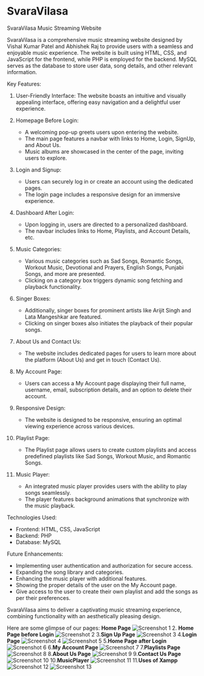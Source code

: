 
# SvaraVilasa

SvaraVilasa Music Streaming Website

SvaraVilasa is a comprehensive music streaming website designed by Vishal Kumar Patel and Abhishek Raj to provide users with a seamless and enjoyable music experience. The website is built using HTML, CSS, and JavaScript for the frontend, while PHP is employed for the backend. MySQL serves as the database to store user data, song details, and other relevant information.

Key Features:
1. User-Friendly Interface: The website boasts an intuitive and visually appealing interface, offering easy navigation and a delightful user experience.

2. Homepage Before Login:
   - A welcoming pop-up greets users upon entering the website.
   - The main page features a navbar with links to Home, Login, SignUp, and About Us.
   - Music albums are showcased in the center of the page, inviting users to explore.

3. Login and Signup:
   - Users can securely log in or create an account using the dedicated pages.
   - The login page includes a responsive design for an immersive experience.

4. Dashboard After Login:
   - Upon logging in, users are directed to a personalized dashboard.
   - The navbar includes links to Home, Playlists, and Account Details, etc.

5. Music Categories:
   - Various music categories such as Sad Songs, Romantic Songs, Workout Music, Devotional and Prayers, English Songs, Punjabi Songs, and more are presented.
   - Clicking on a category box triggers dynamic song fetching and playback functionality.

6. Singer Boxes:
   - Additionally, singer boxes for prominent artists like Arijit Singh and Lata Mangeshkar are featured.
   - Clicking on singer boxes also initiates the playback of their popular songs.

7. About Us and Contact Us:
   - The website includes dedicated pages for users to learn more about the platform (About Us) and get in touch (Contact Us).

8. My Account Page:
   - Users can access a My Account page displaying their full name, username, email, subscription details, and an option to delete their account.

9. Responsive Design:
   - The website is designed to be responsive, ensuring an optimal viewing experience across various devices.

10. Playlist Page:
    - The Playlist page allows users to create custom playlists and access predefined playlists like Sad Songs, Workout Music, and Romantic Songs.

11. Music Player:
    - An integrated music player provides users with the ability to play songs seamlessly.
    - The player features background animations that synchronize with the music playback.

Technologies Used:
- Frontend: HTML, CSS, JavaScript
- Backend: PHP
- Database: MySQL

Future Enhancements:
- Implementing user authentication and authorization for secure access.
- Expanding the song library and categories.
- Enhancing the music player with additional features.
- Showing the proper details of the user on the My Account page.
- Give access to the user to create their own playlist and add the songs as per their preferences.

SvaraVilasa aims to deliver a captivating music streaming experience, combining functionality with an aesthetically pleasing design.

Here are some glimpse of our pages:
**Home Page**
![Screenshot 1](/Public/img1.png)
2. **Home Page before Login**
![Screenshot 2](/Public/img2.png)
3.**Sign Up Page**
![Screenshot 3](/Public/img3.png)
4.**Login Page**
![Screenshot 4](/Public/img4.png)
![Screenshot 5](/Public/img5.png)
5.**Home Page after Login**
![Screenshot 6](/Public/img6.png)
6.**My Account Page**
![Screenshot 7](/Public/img7.png)
7.**Playlists Page**
![Screenshot 8](/Public/img8.png)
8.**About Us Page**
![Screenshot 9](/Public/img9.png)
9.**Contact Us Page**
![Screenshot 10](/Public/img10.png)
10.**MusicPlayer**
![Screenshot 11](/Public/img11.png)
11.**Uses of Xampp**
![Screenshot 12](/Public/img12.png)
![Screenshot 13](/Public/img13.png)


